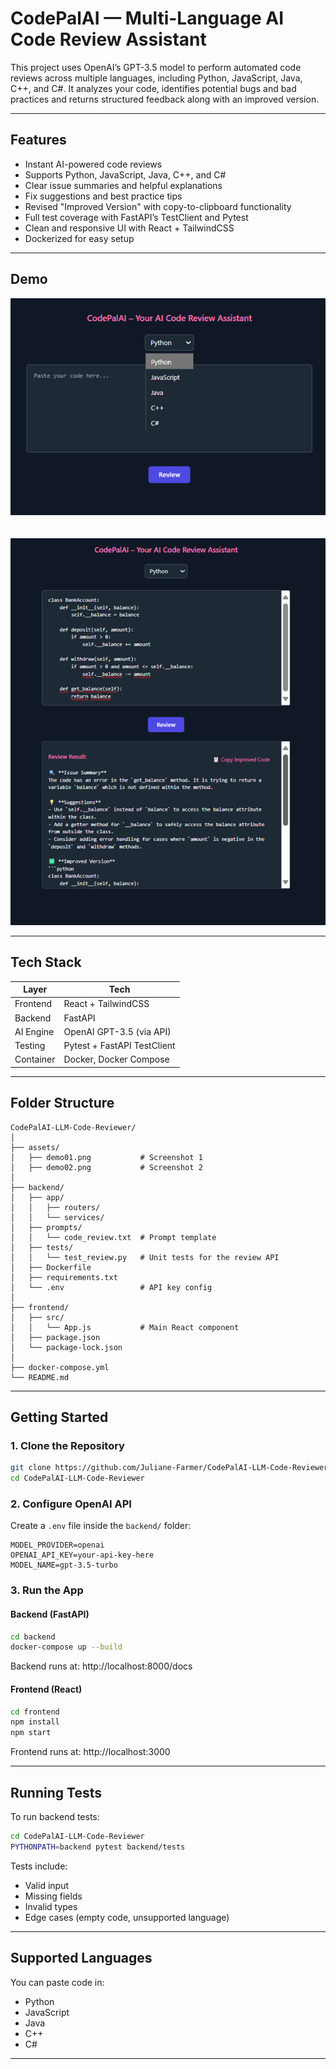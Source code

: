 # CodePalAI — Multi-Language AI Code Review Assistant

This project uses OpenAI’s GPT-3.5 model to perform automated code reviews across multiple languages, including Python, JavaScript, Java, C++, and C#. It analyzes your code, identifies potential bugs and bad practices and returns structured feedback along with an improved version.

---

## Features

- Instant AI-powered code reviews
- Supports Python, JavaScript, Java, C++, and C#
- Clear issue summaries and helpful explanations
- Fix suggestions and best practice tips
- Revised "Improved Version" with copy-to-clipboard functionality
- Full test coverage with FastAPI’s TestClient and Pytest
- Clean and responsive UI with React + TailwindCSS
- Dockerized for easy setup

---

## Demo
![CodePalAI Demo](assets/demo01.png?raw=true "Demo Screenshot 1")  
<br>  
![CodePalAI Demo](assets/demo02.png?raw=true "Demo Screenshot 2")

---

## Tech Stack

| Layer       | Tech                        |
|-------------|-----------------------------|
| Frontend    | React + TailwindCSS         |
| Backend     | FastAPI                     |
| AI Engine   | OpenAI GPT-3.5 (via API)    |
| Testing     | Pytest + FastAPI TestClient |
| Container   | Docker, Docker Compose      |

---

## Folder Structure

```
CodePalAI-LLM-Code-Reviewer/
│
├── assets/
│   ├── demo01.png           # Screenshot 1
│   ├── demo02.png           # Screenshot 2
│
├── backend/
│   ├── app/
│   │   ├── routers/
│   │   └── services/
│   ├── prompts/
│   │   └── code_review.txt  # Prompt template
│   ├── tests/
│   │   └── test_review.py   # Unit tests for the review API
│   ├── Dockerfile
│   ├── requirements.txt
│   └── .env                 # API key config
│
├── frontend/
│   ├── src/
│   │   └── App.js           # Main React component
│   ├── package.json
│   └── package-lock.json
│
├── docker-compose.yml
└── README.md
```
---

## Getting Started

### 1. Clone the Repository

```bash
git clone https://github.com/Juliane-Farmer/CodePalAI-LLM-Code-Reviewer.git
cd CodePalAI-LLM-Code-Reviewer
```

### 2. Configure OpenAI API

Create a `.env` file inside the `backend/` folder:

```env
MODEL_PROVIDER=openai
OPENAI_API_KEY=your-api-key-here
MODEL_NAME=gpt-3.5-turbo
```

### 3. Run the App

#### Backend (FastAPI)

```bash
cd backend
docker-compose up --build
```

Backend runs at: http://localhost:8000/docs

#### Frontend (React)

```bash
cd frontend
npm install
npm start
```

Frontend runs at: http://localhost:3000

---

## Running Tests

To run backend tests:

```bash
cd CodePalAI-LLM-Code-Reviewer
PYTHONPATH=backend pytest backend/tests
```

Tests include:
- Valid input
- Missing fields
- Invalid types
- Edge cases (empty code, unsupported language)

---

## Supported Languages

You can paste code in:
- Python
- JavaScript
- Java
- C++
- C#

---


